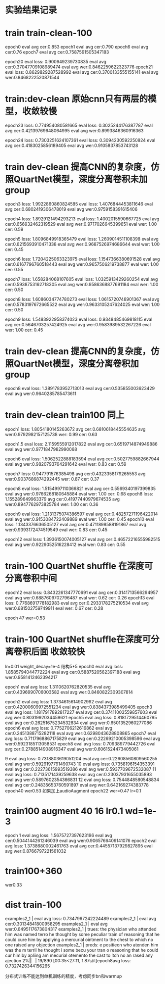 # 实验结果记录

# train train-clean-100 
epoch0 eval avg cer:0.853
epoch1 eval avg cer:0.790
epoch6 eval avg cer:0.76
epoch7 eval avg cer:0.7587591505347183

epoch20
eval loss: 0.900949239730835
eval avg cer:0.37047709108989474
eval avg wer:0.8462259622323776
epoch21
eval loss: 0.8629829287528992
eval avg cer:0.3700133555155141
eval avg wer:0.8468222520871544

# train:dev-clean 原始cnn只有两层的模型，收敛较慢
epoch23 loss: 0.774954080581665
eval loss: 0.3025244176387787
eval avg cer:0.42139769648064995
eval avg wer:0.8993846360916363

epoch24 loss: 0.7303251624107361
eval loss: 0.3094230592250824
eval avg cer:0.4183025856189405
eval avg wer:0.9105837853743128

# train dev-clean  提高CNN的复杂度，仿照QuartNet模型，深度分离卷积未加group
epoch3 loss: 1.9922860860824585
eval loss: 1.4076844453811646
eval avg cer:0.6802419306478019
eval avg wer:0.9759158391615406

epoch4 loss: 1.8929121494293213
eval loss: 1.4002015590667725
eval avg cer:0.656932462319529
eval avg wer:0.9717026645399651
eval wer: 1.00 cer: 0.59

epoch5 loss: 1.8096849918365479
eval loss: 1.2609014511108398
eval avg cer:0.6215693910471338
eval avg wer:0.9687526974686644
eval wer: 1.00 cer: 0.45

epoch6 loss: 1.7204225063323975
eval loss: 1.1547366380691528
eval avg cer:0.6167796760518443
eval avg wer:0.9657506219738877
eval wer: 1.00 cer: 0.55

epoch7 loss: 1.658284068107605
eval loss: 1.0325913429260254
eval avg cer:0.5938753162718305
eval avg wer:0.9586368877691184
eval wer: 1.00 cer: 0.50

epoch8 loss: 1.6086034774780273
eval loss: 1.0615720748901367
eval avg cer:0.5783197672665522
eval avg wer:0.9633105247624025
eval wer: 1.00 cer: 0.50

epoch9 loss: 1.5483922958374023
eval loss: 0.9348485469818115
eval avg cer:0.5646703257424925
eval avg wer:0.9583989532267226
eval wer: 1.00 cer: 0.45
# train dev-clean  提高CNN的复杂度，仿照QuartNet模型，深度分离卷积加group
epoch8
eval loss: 1.3891783952713013
eval avg cer:0.535855003623429
eval avg wer:0.9640285785473611
# train dev-clean train100 同上
epoch1 loss: 1.8054180145263672
avg cer:0.6810618445554635
avg wer:0.9792982157125738
wer: 0.99 cer: 0.63

epoch1.5
eval loss: 2.1159555912017822
eval avg cer:0.6519714874949886
eval avg wer:0.9771847982990068

epoch6
eval loss: 1.5062522888183594
eval avg cer:0.5027759882667944
eval avg wer:0.9820793764291642
eval wer: 0.83 cer: 0.59

epoch7 loss: 0.947791576385498
avg cer:0.4323358179265553
avg wer:0.9037686874292445
wer: 0.87 cer: 0.37

epoch8
eval loss: 1.5154997110366821
eval avg cer:0.5569340197399835
eval avg wer:0.9766268180645884
eval wer: 1.00 cer: 0.68
epoch8 loss: 1.155289649963379
avg cer:0.41977440979674535
avg wer:0.8947762973825784
wer: 1.00 cer: 0.36

epoch9
eval loss: 1.2131375074386597
eval avg cer:0.48257271196422014
eval avg wer:0.9153084722409889
eval wer: 1.00 cer: 0.45
epoch10
eval loss: 1.1343376636505127
eval avg cer:0.4711898588191867
eval avg wer:0.9393172474519549
eval wer: 0.83 cer: 0.45

epoch12
eval loss: 1.3936150074005127
eval avg cer:0.46572216555982515
eval avg wer:0.9229052516228412
eval wer: 0.83 cer: 0.55

# train-100 QuartNet shuffle 在深度可分离卷积中间
epoch12 
eval loss: 0.8432261347770691
eval avg cer:0.3141713566294957
eval avg wer:0.6887609702796487
eval wer: 0.62 cer: 0.26
epoch13
eval loss: 0.7768691778182983
eval avg cer:0.2933178275210534
eval avg wer:0.681502759749911
eval wer: 0.67 cer: 0.28

epoch 47 wer=0.53

# train-100 QuartNet shuffle在深度可分离卷积后面 收敛较快
lr=0.01 weight_decay=1e-4 结构5*5
epoch0
eval avg loss: 1.8585794044772224
eval avg cer:0.5887520562397188
eval avg wer:0.9581412462394217

epoch1
eval avg loss: 1.3110620762820535
eval avg cer:0.4396990706003582
eval avg wer:0.8460822309307814

epoch2
eval avg loss: 1.3734615614902992
eval avg cer:0.42000609972551234
eval avg wer:0.8384373985499405
epoch3
eval avg loss: 1.1817917892817227
eval avg cer:0.37411003559857603
eval avg wer:0.8031992034459621
epoch5
eval avg loss: 0.8181729514460795
eval avg cer:0.26251675234532834
eval avg wer:0.6501352960277086
epoch6
eval avg loss: 0.7752706212616862
eval avg cer:0.2451388715282118
eval avg wer:0.6298043628808865
epoch7
eval avg loss: 0.7117968867175829
eval avg cer:0.22269210005398596
eval avg wer:0.5923185113058531
epoch8
eval avg loss: 0.709389779442726
eval avg cer:0.2788514908916347
eval avg wer:0.6061524473405061

9
eval avg loss: 0.7318803619051204
eval avg cer:0.22608560809560255
eval avg wer:0.5929197791490743
10
eval avg loss: 0.7358196154353391
eval avg cer:0.22273615993519386
eval avg wer:0.5937709672532087
11
eval avg loss: 0.7135171439259638
eval avg cer:0.23037931655035893
eval avg wer:0.5897602354366831
12
eval avg loss: 0.7544848580548834
eval avg cer:0.24835653760591897
eval avg wer:0.642169274383778
epoch40
wer0.53
如果加上audioAugment epoch22 wer=0.47 lr=0.1
# train100 augment 40 16 lr0.1 wd=1e-3
epoch 1
eval avg loss: 1.5675727397623196
eval avg cer:0.5044144261246039
eval avg wer:0.9065766409141076
epoch2
eval avg loss: 1.3738680002461763
eval avg cer:0.44557137929827895
eval avg wer:0.8766797221561032
# train100+360
wer0.33

# dist train-100

examples2_1  | eval avg loss: 0.7347967242224489
examples2_1  | eval avg cer:0.30134841800958295
examples2_1  | eval avg wer:0.6495117673804317
examples2_1  | trues: the physician who attended him was named terro he thought by some peculiar train of reasoning that he could cure him by applying a mercurial ointment to the chest to which no one raised any objection
examples2_1  | preds: e positieon who atenden him was the m terril he thought i some becu your tran o reasoning that he could cur him by apliing am mecurial otemento the cast to itch no an rased any ajection
  2%|▏         | 19/890 [00:35<27:11,  1.87s/it]epoch8avg loss: 0.7327426344156265

分布式训练不能达到单机训练的精度，考虑同步bn和warmup